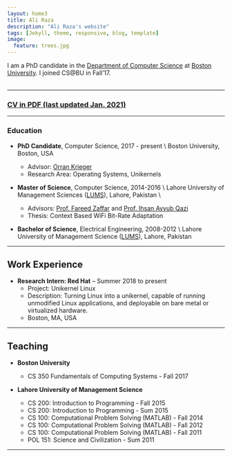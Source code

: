 ```yaml
---
layout: home3
title: Ali Raza
description: "Ali Raza's website"
tags: [Jekyll, theme, responsive, blog, template]
image:
  feature: trees.jpg
---
```


I am a PhD candidate in the [Department of Computer Science](http://www.bu.edu/cs/) at [Boston University](http://www.bu.edu). I joined CS@BU in Fall’17. 
<br />
<br />


---

### [CV in PDF (last updated Jan. 2021)](../AliRazaCV.pdf)

---

### Education

- **PhD Candidate**, Computer Science, 2017 - present \\
Boston University, Boston, USA
	- Advisor: [Orran Krieger](https://www.bu.edu/eng/profile/orran-krieger/)
	- Research Area: Operating Systems, Unikernels

- **Master of Science**, Computer Science, 2014-2016 \\
 Lahore University of Management Sciences ([LUMS](https://lums.edu.pk/)), Lahore, Pakistan  \\
	- Advisors:  [Prof. Fareed Zaffar](https://lums.edu.pk/lums_employee/422) and [Prof. Ihsan Ayyub Qazi](http://web.lums.edu.pk/~ihsan/)
	- Thesis: Context Based WiFi Bit-Rate Adaptation 

- **Bachelor of Science**, Electrical Engineering, 2008-2012 \\
Lahore University of Management Science ([LUMS](https://lums.edu.pk/)), Lahore, Pakistan

---
## Work Experience

- **Research Intern: Red Hat**     – Summer 2018 to present 
	- Project: Unikernel Linux 
	- Description: Turning Linux into a unikernel, capable of running unmodified Linux applications, and deployable on bare metal or virtualized hardware.
	- Boston, MA, USA 

---

## Teaching  

- **Boston University** 
	- CS 350 Fundamentals of Computing Systems - Fall 2017

- **Lahore University of Management Science**
	- CS 200: Introduction to Programming - Fall 2015
	- CS 200: Introduction to Programming - Sum 2015
	- CS 100: Computational Problem Solving (MATLAB) - Fall 2014
	- CS 100: Computational Problem Solving (MATLAB) - Fall 2012
	- CS 100: Computational Problem Solving (MATLAB) - Fall 2011
	- POL 151: Science and Civilization - Sum 2011
	
---


